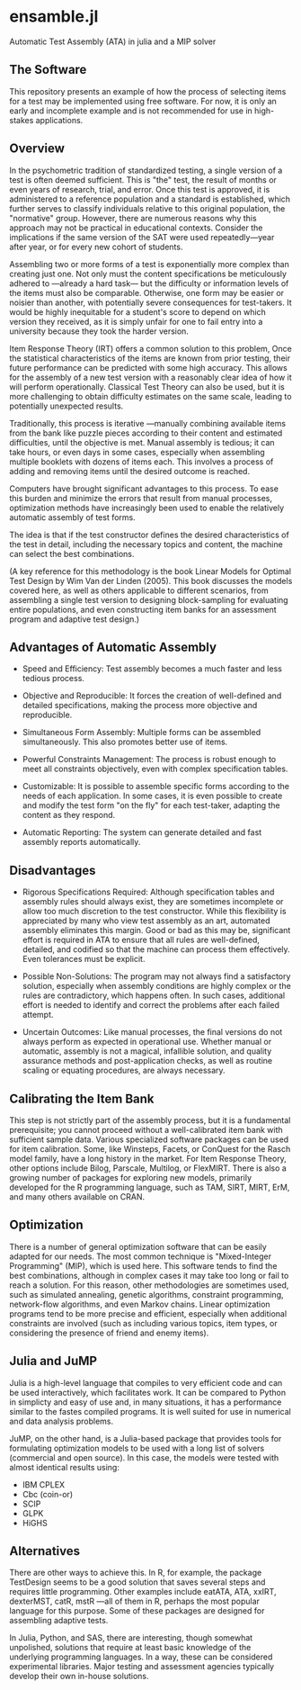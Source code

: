 # ensamble.jl

Automatic Test Assembly (ATA)  in julia and a MIP solver

## The Software

This repository presents an example of how the process of selecting items for a test may be implemented using free software. For now, it is only an early and incomplete example and is not recommended for use in high-stakes applications.

## Overview

In the psychometric tradition of standardized testing, a single version of a test is often deemed sufficient. This is "the" test, the result of months or even years of research, trial, and error. Once this test is approved, it is administered to a reference population and a standard is established, which further serves to classify individuals relative to this original population, the "normative" group. However, there are numerous reasons why this approach may not be practical in educational contexts. Consider the implications if the same version of the SAT were used repeatedly—year after year, or for every new cohort of students.

Assembling two or more forms of a test is exponentially more complex than creating just one. Not only must the content specifications be meticulously adhered to —already a hard task— but the difficulty or information levels of the items must also be comparable. Otherwise, one form may be easier or noisier than another, with potentially severe consequences for test-takers. It would be highly inequitable for a student's score to depend on which version they received, as it is simply unfair for one to fail entry into a university because they took the harder version.

Item Response Theory (IRT) offers a common solution to this problem, Once the statistical characteristics of the items are known from prior testing, their future performance can be predicted with some high accuracy. This allows for the assembly of a new test version with a reasonably clear idea of how it will perform operationally. Classical Test Theory can also be used, but it is more challenging to obtain difficulty estimates on the same scale, leading to potentially unexpected results.

Traditionally, this process is iterative —manually combining available items from the bank like puzzle pieces according to their content and estimated difficulties, until the objective is met. Manual assembly is tedious; it can take hours, or even days in some cases, especially when assembling multiple booklets with dozens of items each. This involves a process of adding and removing items until the desired outcome is reached.

Computers have brought significant advantages to this process. To ease this burden and minimize the errors that result from manual processes, optimization methods have increasingly been used to enable the relatively automatic assembly of test forms.

The idea is that if the test constructor defines the desired characteristics of the test in detail, including the necessary topics and content, the machine can select the best combinations.

(A key reference for this methodology is the book Linear Models for Optimal Test Design by Wim Van der Linden (2005). This book discusses the models covered here, as well as others applicable to different scenarios, from assembling a single test version to designing block-sampling for evaluating entire populations, and even constructing item banks for an assessment program and adaptive test design.)

## Advantages of Automatic Assembly

- Speed and Efficiency: Test assembly becomes a much faster and less tedious process.

- Objective and Reproducible: It forces the creation of well-defined and detailed specifications, making the process more objective and reproducible.

- Simultaneous Form Assembly: Multiple forms can be assembled simultaneously. This also promotes better use of items.

- Powerful Constraints Management: The process is robust enough to meet all constraints objectively, even with complex specification tables.

- Customizable: It is possible to assemble specific forms according to the needs of each application. In some cases, it is even possible to create and modify the test form "on the fly" for each test-taker, adapting the content as they respond.

- Automatic Reporting: The system can generate detailed and fast assembly reports automatically.

## Disadvantages

- Rigorous Specifications Required: Although specification tables and assembly rules should always exist, they are sometimes incomplete or allow too much discretion to the test constructor. While this flexibility is appreciated by many who view test assembly as an art, automated assembly eliminates this margin. Good or bad as this may be, significant effort is required in ATA to ensure that all rules are well-defined, detailed, and codified so that the machine can process them effectively. Even tolerances must be explicit.

- Possible Non-Solutions: The program may not always find a satisfactory solution, especially when assembly conditions are highly complex or the rules are contradictory, which happens often. In such cases, additional effort is needed to identify and correct the problems after each failed attempt.

- Uncertain Outcomes: Like manual processes, the final versions do not always perform as expected in operational use. Whether manual or automatic, assembly is not a magical, infallible solution, and quality assurance methods and post-application checks, as well as routine scaling or equating procedures, are always necessary.

## Calibrating the Item Bank

This step is not strictly part of the assembly process, but it is a fundamental prerequisite; you cannot proceed without a well-calibrated item bank with sufficient sample data. Various specialized software packages can be used for item calibration. Some, like Winsteps, Facets, or ConQuest for the Rasch model family, have a long history in the market. For Item Response Theory, other options include Bilog, Parscale, Multilog, or FlexMIRT. There is also a growing number of packages for exploring new models, primarily developed for the R programming language, such as TAM, SIRT, MIRT, ErM, and many others available on CRAN.

## Optimization

There is a number of general optimization software that can be easily adapted for our needs. The most common technique is "Mixed-Integer Programming" (MIP), which is used here. This software tends to find the best combinations, although in complex cases it may take too long or fail to reach a solution. For this reason, other methodologies are sometimes used, such as simulated annealing, genetic algorithms, constraint programming, network-flow algorithms, and even  Markov chains. Linear optimization programs tend to be more precise and efficient, especially when additional constraints are involved (such as including various topics, item types, or considering the presence of friend and enemy items).

## Julia and JuMP

Julia is a high-level language that compiles to very efficient code and can be used interactively, which facilitates work. It can be compared to Python in simplicty and easy of use and, in many situations, it has a performance similar to the fastes compiled programs. It is well suited for use in numerical and data analysis problems.

JuMP, on the other hand, is a Julia-based package that provides tools for formulating optimization models to be used with a long list of solvers (commercial and open source). In this case, the models were tested with almost identical results using:

- IBM CPLEX
- Cbc (coin-or)
- SCIP
- GLPK
- HiGHS

## Alternatives

There are other ways to achieve this. In R, for example, the package TestDesign seems to be a good solution that saves several steps and requires little programming. Other examples include eatATA, ATA, xxIRT, dexterMST, catR, mstR —all of them in R, perhaps the most popular language for this purpose. Some of these packages are designed for assembling adaptive tests.

In Julia, Python, and SAS, there are interesting, though somewhat unpolished, solutions that require at least basic knowledge of the underlying programming languages. In a way, these can be considered experimental libraries. Major testing and assessment agencies typically develop their own in-house solutions.
